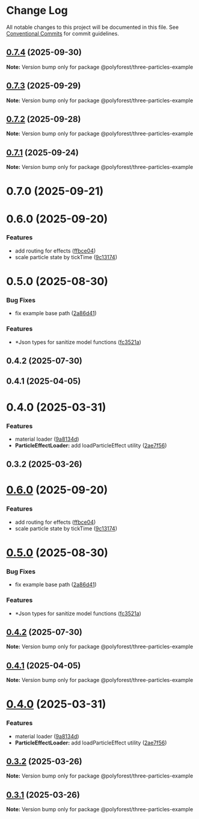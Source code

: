 # Change Log

All notable changes to this project will be documented in this file.
See [Conventional Commits](https://conventionalcommits.org) for commit guidelines.

## [0.7.4](https://github.com/polyforest/three-particles/compare/@polyforest/three-particles-example@0.7.3...@polyforest/three-particles-example@0.7.4) (2025-09-30)

**Note:** Version bump only for package @polyforest/three-particles-example

## [0.7.3](https://github.com/polyforest/three-particles/compare/@polyforest/three-particles-example@0.7.2...@polyforest/three-particles-example@0.7.3) (2025-09-29)

**Note:** Version bump only for package @polyforest/three-particles-example

## [0.7.2](https://github.com/polyforest/three-particles/compare/@polyforest/three-particles-example@0.7.1...@polyforest/three-particles-example@0.7.2) (2025-09-28)

**Note:** Version bump only for package @polyforest/three-particles-example

## [0.7.1](https://github.com/polyforest/three-particles/compare/@polyforest/three-particles-example@0.7.0...@polyforest/three-particles-example@0.7.1) (2025-09-24)

**Note:** Version bump only for package @polyforest/three-particles-example

# 0.7.0 (2025-09-21)

# 0.6.0 (2025-09-20)

### Features

- add routing for effects ([ffbce04](https://github.com/polyforest/three-particles/commit/ffbce0445918d4e445c9d628397d2463d2bff19a))
- scale particle state by tickTime ([9c13174](https://github.com/polyforest/three-particles/commit/9c131744321d498d6412c6e61e3fe21b23ca1b07))

# 0.5.0 (2025-08-30)

### Bug Fixes

- fix example base path ([2a86d41](https://github.com/polyforest/three-particles/commit/2a86d4119dd29a4eede939d9b074472e73f3fad5))

### Features

- \*Json types for sanitize model functions ([fc3521a](https://github.com/polyforest/three-particles/commit/fc3521aeb4d4da1da221870629764379ab83d4e2))

## 0.4.2 (2025-07-30)

## 0.4.1 (2025-04-05)

# 0.4.0 (2025-03-31)

### Features

- material loader ([9a8134d](https://github.com/polyforest/three-particles/commit/9a8134db43421c9ea6cc40d05ef33bbe875db5ce))
- **ParticleEffectLoader:** add loadParticleEffect utility ([2ae7f56](https://github.com/polyforest/three-particles/commit/2ae7f56dac326575cdfd765c144043c9b2698a52))

## 0.3.2 (2025-03-26)

# [0.6.0](https://github.com/polyforest/three-particles/compare/v0.5.0...v0.6.0) (2025-09-20)

### Features

- add routing for effects ([ffbce04](https://github.com/polyforest/three-particles/commit/ffbce0445918d4e445c9d628397d2463d2bff19a))
- scale particle state by tickTime ([9c13174](https://github.com/polyforest/three-particles/commit/9c131744321d498d6412c6e61e3fe21b23ca1b07))

# [0.5.0](https://github.com/polyforest/three-particles/compare/v0.4.2...v0.5.0) (2025-08-30)

### Bug Fixes

- fix example base path ([2a86d41](https://github.com/polyforest/three-particles/commit/2a86d4119dd29a4eede939d9b074472e73f3fad5))

### Features

- \*Json types for sanitize model functions ([fc3521a](https://github.com/polyforest/three-particles/commit/fc3521aeb4d4da1da221870629764379ab83d4e2))

## [0.4.2](https://github.com/polyforest/three-particles/compare/v0.4.1...v0.4.2) (2025-07-30)

**Note:** Version bump only for package @polyforest/three-particles-example

## [0.4.1](https://github.com/polyforest/three-particles/compare/v0.4.0...v0.4.1) (2025-04-05)

**Note:** Version bump only for package @polyforest/three-particles-example

# [0.4.0](https://github.com/polyforest/three-particles/compare/v0.3.2...v0.4.0) (2025-03-31)

### Features

- material loader ([9a8134d](https://github.com/polyforest/three-particles/commit/9a8134db43421c9ea6cc40d05ef33bbe875db5ce))
- **ParticleEffectLoader:** add loadParticleEffect utility ([2ae7f56](https://github.com/polyforest/three-particles/commit/2ae7f56dac326575cdfd765c144043c9b2698a52))

## [0.3.2](https://github.com/polyforest/three-particles/compare/v0.1.13...v0.3.2) (2025-03-26)

**Note:** Version bump only for package @polyforest/three-particles-example

## [0.3.1](https://github.com/polyforest/three-particles/compare/v0.1.13...v0.3.1) (2025-03-26)

**Note:** Version bump only for package @polyforest/three-particles-example
